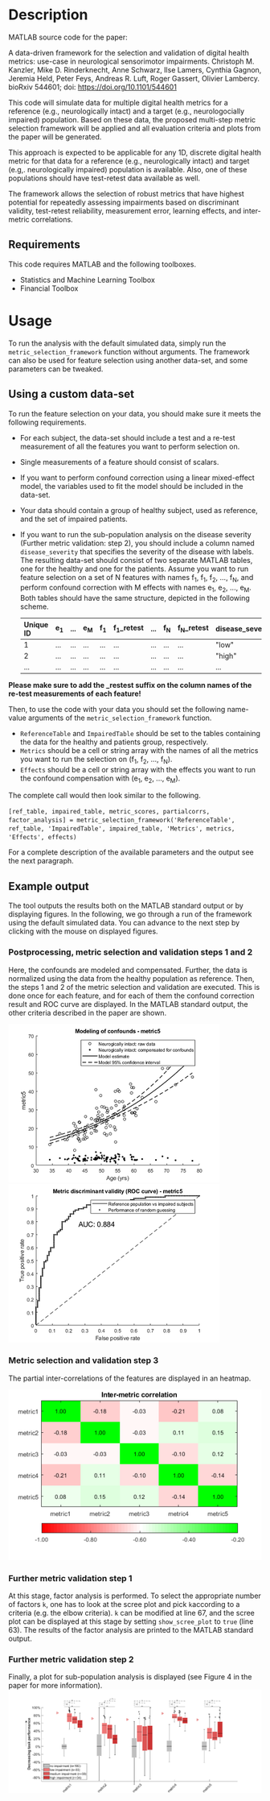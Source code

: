 # Description
MATLAB source code for the paper:

A data-driven framework for the selection and validation of digital health metrics: use-case in neurological sensorimotor impairments. Christoph M. Kanzler, Mike D. Rinderknecht, Anne Schwarz, Ilse Lamers, Cynthia Gagnon, Jeremia Held, Peter Feys, Andreas R. Luft, Roger Gassert, Olivier Lambercy. bioRxiv 544601; doi: https://doi.org/10.1101/544601

This code will simulate data for multiple digital health metrics for a reference (e.g., neurologically intact) and a target (e.g., neurologocially impaired) population. Based on these data, the proposed multi-step metric selection framework will be applied and all evaluation criteria and plots from the paper will be generated.

This approach is expected to be applicable for any 1D, discrete digital health metric for that data for a reference (e.g., neurologically intact) and target (e.g,. neurologically impaired) population is available. Also, one of these populations should have test-retest data available as well.

The framework allows the selection of robust metrics that have highest potential for repeatedly assessing impairments based on discriminant validity, test-retest reliability, measurement error, learning effects, and inter-metric correlations.

## Requirements
This code requires MATLAB and the following toolboxes.
* Statistics and Machine Learning Toolbox
* Financial Toolbox

# Usage
To run the analysis with the default simulated data, simply run the `metric_selection_framework` function without arguments. The framework can also be used for feature selection using another data-set, and some parameters can be tweaked. 

## Using a custom data-set
To run the feature selection on your data, you should make sure it meets the following requirements.
* For each subject, the data-set should include a test and a re-test measurement of all the features you want to perform selection on.
* Single measurements of a feature should consist of scalars.
* If you want to perform confound correction using a linear mixed-effect model, the variables used to fit the model should be included in the data-set.
* Your data should contain a group of healthy subject, used as reference, and the set of impaired patients.
* If you want to run the sub-population analysis on the disease severity (Further metric validation: step 2), you should include a column named `disease_severity` that specifies the severity of the disease with labels.
The resulting data-set should consist of two separate MATLAB tables, one for the healthy and one for the patients. Assume you want to run feature selection on a set of N features with names f<sub>1</sub>,
f<sub>1</sub>, f<sub>2</sub>, ..., f<sub>N</sub>, and perform confound correction with M effects with names e<sub>1</sub>, e<sub>2</sub>, ..., e<sub>M</sub>. Both tables should have the same structure, depicted in the following scheme. 

   | Unique ID     | e<sub>1</sub> | ... | e<sub>M</sub> | f<sub>1</sub> | f<sub>1</sub>_retest | ... | f<sub>N</sub> | f<sub>N</sub>_retest | disease_severity
   | ------------- | ------------- | --- | ------------- | ------------- | -------------------- | --- | ------------ | ---------- | ---------- | 
   | 1             | ...           | ... | ...           | ...           | ...                  | ... | ...          | ...        | "low"        |
   | 2             | ...           | ... | ...           | ...           | ...                  | ... | ...          | ...        | "high"        |
   | ...           | ...           | ... | ...           | ...           | ...                  | ... | ...          | ...        | ...        |

<b>Please make sure to add the _restest suffix on the column names of the re-test measurements of each feature!</b>

Then, to use the code with your data you should set the following name-value arguments of the `metric_selection_framework` function.
* `ReferenceTable` and `ImpairedTable` should be set to the tables containing the data for the healthy and patients group, respectively.
* `Metrics` should be a cell or string array with the names of all the metrics you want to run the selection on (f<sub>1</sub>, f<sub>2</sub>, ..., f<sub>N</sub>).
* `Effects` should be a cell or string array with the effects you want to run the confound compensation with (e<sub>1</sub>, e<sub>2</sub>, ..., e<sub>M</sub>).

The complete call would then look similar to the following.

`[ref_table, impaired_table, metric_scores, partialcorrs, factor_analysis] = metric_selection_framework('ReferenceTable', ref_table, 'ImpairedTable', impaired_table, 'Metrics', metrics, 'Effects', effects)`

For a complete description of the available parameters and the output see the next paragraph.

## Example output
The tool outputs the results both on the MATLAB standard output or by displaying figures. In the following, we go through a run of the framework using the default simulated data. You can advance to the next step by clicking with the mouse on displayed figures.

### Postprocessing, metric selection and validation steps 1 and 2
Here, the confounds are modeled and compensated. Further, the data is normalized using the data from the healthy population as reference. Then, the steps 1 and 2 of the metric selection and validation are executed. This is done once for each feature, and for each of them the confound correction result and ROC curve are displayed. In the MATLAB standard output, the other criteria described in the paper are shown.

![Confound-correction](/images/compensation.png "Confound correction") ![ROC](/images/roc.png "ROC") 

### Metric selection and validation step 3
The partial inter-correlations of the features are displayed in an heatmap.

![inter-correlations](/images/partialcorr.png "Partial inter-correlations")

### Further metric validation step 1
At this stage, factor analysis is performed. To select the appropriate number of factors `k`, one has to look at the scree plot and pick `k`according to a criteria (e.g. the elbow criteria). `k` can be modified at line 67, and the scree plot can be displayed at this stage by setting `show_scree_plot` to `true` (line 63). The results of the factor analysis are printed to the MATLAB standard output.

### Further metric validation step 2
Finally, a plot for sub-population analysis is displayed (see Figure 4 in the paper for more information).
![sub-population](/images/final_plot.png "Sub-population analysis")
